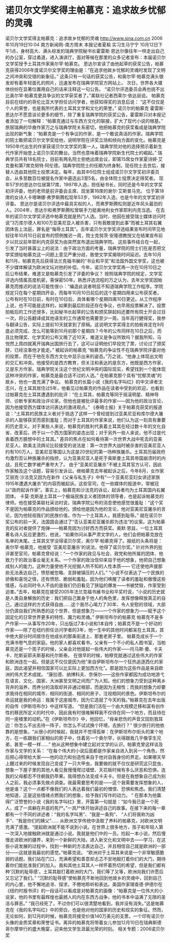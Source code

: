 # 诺贝尔文学奖得主帕慕克：追求故乡忧郁的灵魂

诺贝尔文学奖得主帕慕克：追求故乡忧郁的灵魂
http://www.sina.com.cn 2006年10月19日10:04 南方新闻网-南方周末
本报记者夏榆 实习生马宁宁
10月12日下午1点，身材高大、满头棕发的瑞典学院秘书长霍雷斯·恩达尔像往年一样走出自己的办公室，穿过甬道，进入演讲厅，面对等候在那里的众多记者宣布：本届诺贝尔文学奖授予土耳其作家奥尔罕·帕慕克。
恩达尔宣读了由他起草的获奖公告，帕慕克获得2006年度诺贝尔文学奖的理由是：“在追求他故乡忧郁的灵魂时发现了文明之间冲突和交错的新象征。”
这条只有一句话的获奖公告，和奥尔罕·帕慕克满头银发却有着年轻面孔的照片，迅速发布在瑞典学院官方网站上。
次日，世界各大媒体纷纷在显著位置用自己的话来注释这一句公告。
“诺贝尔评选委员会再也挑不出比奥尔罕·帕慕克更具争议的文学获奖者了。”美联社记者西莱尔·依达丽说。
帕慕克目前在纽约的哥伦比亚大学担任访问学者，他获知得奖的消息后说： “这不仅仅是个人的荣誉，也是我所代表的土耳其文学和文化的荣誉。”
诺贝尔的帕慕克
霍雷斯·恩达尔不愿意谈论更多的细节，除了重复瑞典学院的获奖公告，霍雷斯只对本报记者添加了一句解释：“帕慕克通过与东西方文化的联接，扩大了现代小说的根基。”
旅居瑞典的华裔作家万之与瑞典学院关系密切，他把帕慕克的获奖看成是瑞典学院出现的新气象：“帕慕克是一个有争议的作家，是一个敢说真话的作家。瑞典学院的院士敢把诺贝尔文学奖给他，说明学院在评奖立场和倾向方面的变化。帕慕克是1950年代出生的作家获诺贝尔文学奖的第一人，瑞典学院对他的选择预示着新生代作家开始登上诺贝尔奖的舞台。当然也意味着瑞典学院新生代院士的崛起。”
瑞典学员共有18名院士，目前有两名院士拒绝出席会议，即第15席女作家夏诗婷·艾克曼和第7席克努特·阿伦德。瑞典学院院士的任期为终身制，现任院士去世后，接替人选由其他院士投票决定。每年，由其中5位院士组成诺贝尔文学奖初评委员会，从多至数百位被提名作家中遴选出3至5名，由全体院士投票决定得奖者。
现年57岁的恩达尔位居第17席，1997年入选，担任秘书长，同时还是今年的文学奖初评评委，他的老师是前评委会主席、现坐第16席的谢尔·艾斯普马克。
位于第18席的女诗人卡塔琳娜·弗罗斯腾松现年53岁，1992年入选，也是今年的文学奖初评评委。
恩达尔是诺贝尔评选中最具实权的人，而弗罗斯腾松则是近年风头最劲的人。2004年，恩达尔和弗罗斯腾松曾联手力挺奥地利女作家耶利内克当选。
在去年的诺贝尔文学奖评选中帕慕克就是热门人选。当时，他因在接受瑞士媒体访问时说“3万库尔德人和100万亚美尼亚人被杀害，只有我敢提到此事”而被土耳其右翼团体告上法庭，罪名是“侮辱土耳其”。去年诺贝尔文学奖评选结果宣布时间罕见地较往年10月10日前宣布的惯例推迟一周，院士克努茨·安隆德教授又在结果宣布前夕以抗议前年耶利内克获奖为由突然宣布退出瑞典学院。
这些事件结合在一起，引发了当时甚嚣尘上的说法：由于政治方面的考量，瑞典学院的院士们在是否把文学奖颁给帕慕克这一问题上意见严重分歧，致使文学奖揭晓时间延迟。去年10月和11月，帕慕克先后获得法兰克福书展的“书业和平奖”和法国外国文学奖，这也被不少媒体解读为欧洲文坛对他的补偿。今年，诺贝尔文学奖再一次在10月10日之后公布结果，难道又是帕慕克引发了评委的争议？
按照瑞典学院的规定，文学奖评选内情属高度机密，需保密50年。熟悉评选流程的万之认为，去年文学奖因帕慕克而推迟的说法可能性很小：“编造此说者明显不知道瑞典学院工作程序。学院规定只在每个星期四开会，而每年10月10日前后的这个星期四用来公布获奖者。公布有时在10日前，有时在10日后，具体看哪个星期四离10日更近。从工作程序上说，也不可能是这样的，如果到最后阶段还存在争议，也早用投票解决了。投票拍板后的工作还很多，比如秘书长起草的公告和颁奖辞起码还要所有院士开会过目一次，将公告翻译成其他语言的工作通常也需要至少一周。当年高行健得奖，我参与翻译公告，实际上提前10天就拿到了原稿。这说明文学奖得主的拍板肯定在9月底必须完成，怎么可能等到10月初那个星期四？今年的公布同样在10日之后，而且比物理奖、化学奖的公布又晚了近10天，难道又是争议所致吗？据我所知，马悦然上周四就离开瑞典出国旅行去了，这可以证明他们早投完了票，讨论过了颁奖辞，已经没事他才能走。”
被起诉的帕慕克
“帕慕克的争议性不在瑞典学院评委对他的投票，而在于他在东西方文化中显示出来的姿态。”万之说，“他身上体现出文明的交汇和冲突。他接受的是西方教育，但关注和表达的是东方，他既是西方作家，又是东方作家。瑞典学院关注这个世纪文明冲突的国际现实，希望找到一个能体现这种冲突的作家，帕慕克是最合适不过的人选。”
在帕慕克那个具有“忧郁灵魂”的故乡，他也一直充满了争议。
帕慕克的长篇小说《我的名字叫红》的中文译者沈志兴，在土耳其居住过5年，他看见过帕慕克的作品在读者中受到的欢迎，也看到过帕慕克在土耳其遭遇到的批评：“在土耳其，帕慕克等同于摇滚明星、精神导师、诊断专家和政治评论家。但他也是被批评最多的作家——因为他的政治言论，因为他接受西方媒体访问表达的激进观点。”
《泰晤士报》关于帕慕克获奖的报道说：“土耳其的民族主义者对于挑选了这样一个曾经提到过亚美尼亚和库尔德大屠杀的人能够获奖而感到羞耻；而对于土耳其的作家来说，他们认为这一刻具有重要的历史意义。对于某些人来说，帕慕克的胜利代表着土耳其在经过数十年的文化自省、改革后，终于以一个西方国家的姿态出现；对于另外一些人来说，他不过是代表着西方臆想中的土耳其。”
差异的焦点在如何看待第一次世界大战中死去的亚美尼亚人。欧美主流舆论比较接受的说法是：第一次世界大战时被杀害的亚美尼亚人约有100万人，亚美尼亚等国认为这是20世纪的第一场种族屠杀。土耳其历届政府均激烈否认种族屠杀的指控，认为亚美尼亚人是死于奥斯曼土耳其帝国崩溃时的内战，且死亡数字被严重夸大了。
由于“亚美尼亚屠杀”不被土耳其官方认可，因此作家触及这个话题，容易引发诉讼。继帕慕克去年被起诉之后，今年8月，女作家艾丽克·沙法克又因为在新作《父亲与私生子》中有“一个亚美尼亚妇女讲述家族1915年遭遇大屠杀”的内容而被起诉。这些官司，在一些媒体的报道中，常被冠以“政府起诉作家”。事实上，帕慕克和沙法克的诉讼，起诉者均为土耳其国内右翼团体。
卡莫·克斯是土耳其一个极端民族主义者团体的领导者，也是起诉帕慕克的律师。他在接受美联社采访时说，瑞典学院公布的消息使他感觉很羞耻：“这个奖不是因为帕慕克的作品颁给他的。颁给他是因为他的言论，他对亚美尼亚屠杀的言论，因为他轻视我们的民族价值，作为一个土耳其人，我感到耻辱。”
就在诺贝尔奖公布的前一天，法国国会通过了“否认亚美尼亚屠杀即为违法”的议案。这为帕慕克的反对者提供了炮弹——帕慕克因为讨好西方而获奖。奥默·恩兹，一位土耳其著名诗人反应更激烈，他说，“如果你问从事严肃文学的人，他们会把帕慕克放在名单的末尾。土耳其文学没得诺贝尔奖，奥尔罕·帕慕克得了。报纸的头条将是：奥尔罕·帕慕克，他接受 ‘亚美尼亚屠杀’的说法，他得了诺贝尔奖。”
针对外界的批评甚至官司，帕慕克曾经说：“一个作家的政见与社会、政党和他所属的团体、他致力于的政治事业毫无关系。一个作家的政治信仰来自于他的想象，他把自己想象成别人的能力。这种力量使他不光挖掘人所不知的人性本质—— 它还使他声援那些无法表达自己，愤怒被忽略、言辞被镇压的人们。”
“小说不仅表达了一个民族的骄傲和喜悦之情，还有愤怒、脆弱和羞耻。因为他们唤醒了读者的羞耻和傲慢这些情感，与此同时令人不齿的是我们仍旧看见了狭隘的爆发——书被焚毁，作家受到迫害。”去年，帕慕克在接受2005年法兰克福书展书业和平奖时说，“小说的历史就是人类自身解放的历史：我们把自己置身于他人的角色里，发挥想像释放真正的自己，通过这样的方式获得自由……这个我尽心竭力了30年、令人安慰的领域，大部分仍源自我们所熟悉的这个世界，但是想象力——一个作家的想象力——赋予这个固定化的日常世界更多的特性、魔力和灵魂。”
伊斯坦布尔的帕慕克
帕慕克不是多产作家——从事写作20年，只出版过7本小说和1本自传；帕慕克不是一个好动的作家——除了在纽约担任访问学者的3年，他一生中的其他时间都呆在土耳其，其中绝大部分时间居住在他成长的那条街道上、那套老房子里。
帕慕克成长于一个充满书卷气息的家庭。他的家人都喜欢看书，父亲有一个不小的私人图书室，当帕慕克还是一个孩子的时候，父亲会对他提起一些伟大的作家——托马斯·曼、卡夫卡、陀斯妥耶夫斯基和托尔斯泰。
在很早的时候，帕穆克就通过这些伟大的作家和欧洲连在一起。但是这不仅仅是因为他“来自伊斯坦布尔一个狂热追逐西化的家庭，因此渴望并相信国家可以比实际上更加西方化”。那是因为这些作品是来自欧洲的伟大艺术成就。
“康拉德、纳博科夫、奈保尔——这些作家都因为成功地游弋在语言、文化、国家、大洲甚至文明之间而广为人知。他们的想象力受到这种离乡背井的滋养，而养分的汲取却并非通过根部，而是因为无根性；而我的想象力却要求我待在相同的城市、相同的街道、相同的房子，注视相同的景色。伊斯坦布尔的命运就是我的命运：我属于这座城市，因为它造就了今天的我。”帕慕克在去年出版的自传《伊斯坦布尔》中这样写道。
“但是我们活在一个由大规模迁移和富有创作性的移民所定义的时代中，因此我有时很难解释我不仅待在同一个地方，而且待在同一座楼里的动机。”在《伊斯坦布尔》中，他回忆，“母亲悲伤的声音又回到我耳边：你怎么不出去待一阵子，你怎么不试试换个环境，去旅行？”
很少旅行的他依靠的是想象。“从很小的时候起，我就并不觉得孤单：在伊斯坦布尔街头的某个地方，在一栋跟我们家相似的房子中，住着另一个奥尔罕，长得跟我几乎像孪生兄弟，甚至一模一样……”
他从这种想象中建立起对文学的认识。帕慕克曾这样谈及作家与文学的关系：
“在每个伟大的小说后面都是作家亲自进入到另一个角色，然后把心得带给大家——他的动力和创造性来自于他对自我身份的界定。如果哪天早上醒过来的时候发现自己变成了一只大甲虫，我要做的就不仅仅是研究这只昆虫，想象一下屋子里的其他人看见我慢慢爬过墙壁、天花板时候有多么厌恶和恐惧，连我的父母都忍不住朝我扔苹果。我得想办法变成卡夫卡。但是在我想象自己成为别人之前，我必须事先做点调查。我最需要思考的是——这个我需要发挥想象的人，他是谁？这个一点都不像我们的人表达着我们最初的憎恨、恐惧和焦虑。我们清楚地知道，正是这些情绪点燃我们的想象，给予我们写作的动力。 ”
在那本为他赢得广泛赞誉的小说《我的名字叫红》里，开篇第一句就是：“如今我已是一个死人，成了一具躺在井底的死尸。”一具尸体开始讲述自己的故事。在接下来的每一章都有一个不同的讲述者：“我的名字叫黑”、“我是一条狗”、 “人们将我称为凶手”、“我是你们的姨父”……
从欧洲文学传统中汲取了养料的帕慕克，对欧洲文明充满了感激。“提起欧洲就不能不说到小说。在世界上很多地方，孩子和年轻人第一次深入地接触欧洲就是通过小说。我就是他们中的一员。捡起一本小说，然后慢慢走进欧洲的疆界，来到一个新鲜的大陆，进入新文化和文明中去——学习，在这些小说发展的过程中，找到一种新的方法表达自己，并且相信自己就是欧洲的一部分——这就是我最初的感觉。”帕慕克说。
“欧洲对于土耳其来说是一个非常敏感脆弱的话题。我们站在门口，充满希望和善意却忐忑不安地敲打着你们的大门，期待着你们能批准我们的加入。我和其他土耳其人一样怀着热切的希望，但是我们都有种‘沉默的耻辱感’。土耳其敲打着欧洲的大门，我们等了又等，欧洲向我们许愿后又忘记了我们。”
“沉默的耻辱感”使帕慕克不断地回到他故乡的灵魂中，回到自己的内心里，他不懈地追寻、探求，不倦地聆听和表达。美国作家理查德·伊德尔在《纽约时报书评》的一段话可以看成是对帕慕克的画像：“帕慕克是一位伟大的小说家，他的书里有最辉煌也最撼人的内在东西方战争，他的书本中溢满了无限的圣洁与罪恶。”
“我已经死了，不过你们可以很清楚地看到，我并没有消失。”这是帕慕克在《我的名字叫红》中的旁白，也是他对他的国家的历史和现实的象征。然而，无论如何，到12月的时候，帕慕克将接受价值140万美元的支票，一个印有诺贝尔头像的金质奖章和荣誉证书。离异的帕慕克将带着女儿参加12月10日在瑞典斯德哥尔摩举行的盛大晚宴，迎来他文学生涯最光荣的时刻。
相关专题：2006诺贝尔奖 


